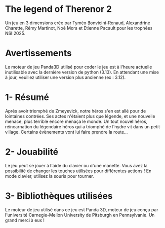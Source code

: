 # The legend of Therenor 2
Un jeu en 3 dimensions crée par Tyméo Bonvicini-Renaud, Alexandrine Charette, Rémy Martinot, Noé Mora et Etienne Pacault pour les trophées NSI 2025.
# Avertissements
Le moteur de jeu Panda3D utilisé pour coder le jeu est à l'heure actuelle inutilisable avec la dernière version de python (3.13).
En attendant une mise à jour, veuillez utiliser une version plus ancienne (ex : 3.12).
# 1- Résumé
Après avoir triomphé de Zmeyevick, notre héros s'en est allé pour de lointaines contrées.
Ses actes n'étaient plus que légende, et une nouvelle menace, plus terrible encore menaça le monde.
Un tout nouvel héros, réincarnation du légendaire héros qui a triomphé de l'hydre vit dans un petit village.
Certains évènements vont lui faire prendre la route...
# 2- Jouabilité
Le jeu peut se jouer à l'aide du clavier ou d'une manette.
Vous avez la possibilité de changer les touches utilisées pour différentes actions !
En mode clavier, utilisez la souris pour tourner.
# 3- Bibliothèques utilisées
Le moteur de jeu utilisé dans ce jeu est Panda 3D, moteur de jeu conçu par l'université Carnegie-Mellon University de Pitsburgh en Pennsylvanie.
Un grand merci à eux !
